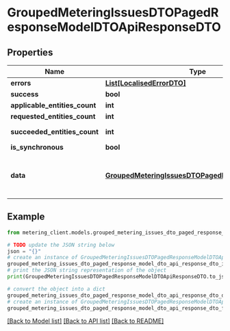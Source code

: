# GroupedMeteringIssuesDTOPagedResponseModelDTOApiResponseDTO


## Properties

Name | Type | Description | Notes
------------ | ------------- | ------------- | -------------
**errors** | [**List[LocalisedErrorDTO]**](LocalisedErrorDTO.md) |  | [optional] 
**success** | **bool** |  | [optional] 
**applicable_entities_count** | **int** |  | [optional] 
**requested_entities_count** | **int** |  | [optional] 
**succeeded_entities_count** | **int** |  | [optional] [readonly] 
**is_synchronous** | **bool** |  | [optional] 
**data** | [**GroupedMeteringIssuesDTOPagedResponseModelDTO**](GroupedMeteringIssuesDTOPagedResponseModelDTO.md) | The updated entity in case of modifications or creation | [optional] 

## Example

```python
from metering_client.models.grouped_metering_issues_dto_paged_response_model_dto_api_response_dto import GroupedMeteringIssuesDTOPagedResponseModelDTOApiResponseDTO

# TODO update the JSON string below
json = "{}"
# create an instance of GroupedMeteringIssuesDTOPagedResponseModelDTOApiResponseDTO from a JSON string
grouped_metering_issues_dto_paged_response_model_dto_api_response_dto_instance = GroupedMeteringIssuesDTOPagedResponseModelDTOApiResponseDTO.from_json(json)
# print the JSON string representation of the object
print(GroupedMeteringIssuesDTOPagedResponseModelDTOApiResponseDTO.to_json())

# convert the object into a dict
grouped_metering_issues_dto_paged_response_model_dto_api_response_dto_dict = grouped_metering_issues_dto_paged_response_model_dto_api_response_dto_instance.to_dict()
# create an instance of GroupedMeteringIssuesDTOPagedResponseModelDTOApiResponseDTO from a dict
grouped_metering_issues_dto_paged_response_model_dto_api_response_dto_from_dict = GroupedMeteringIssuesDTOPagedResponseModelDTOApiResponseDTO.from_dict(grouped_metering_issues_dto_paged_response_model_dto_api_response_dto_dict)
```
[[Back to Model list]](../README.md#documentation-for-models) [[Back to API list]](../README.md#documentation-for-api-endpoints) [[Back to README]](../README.md)


